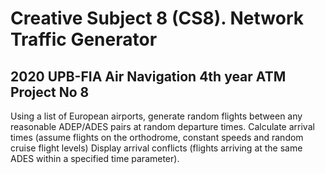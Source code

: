 Creative Subject 8 (CS8). Network Traffic Generator
===
2020 UPB-FIA Air Navigation 4th year ATM Project No 8
---

Using a list of European airports, generate random flights between any reasonable ADEP/ADES pairs at random departure times.
Calculate arrival times (assume flights on the orthodrome, constant speeds and random cruise flight levels)
Display arrival conflicts (flights arriving at the same ADES within a specified time parameter).
